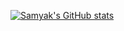 [![Samyak's GitHub stats](https://github-readme-stats.vercel.app/api?username=samyakOO7&show_icons=true&theme=radical)](https://github.com/samyakOO7/github-readme-stats)
